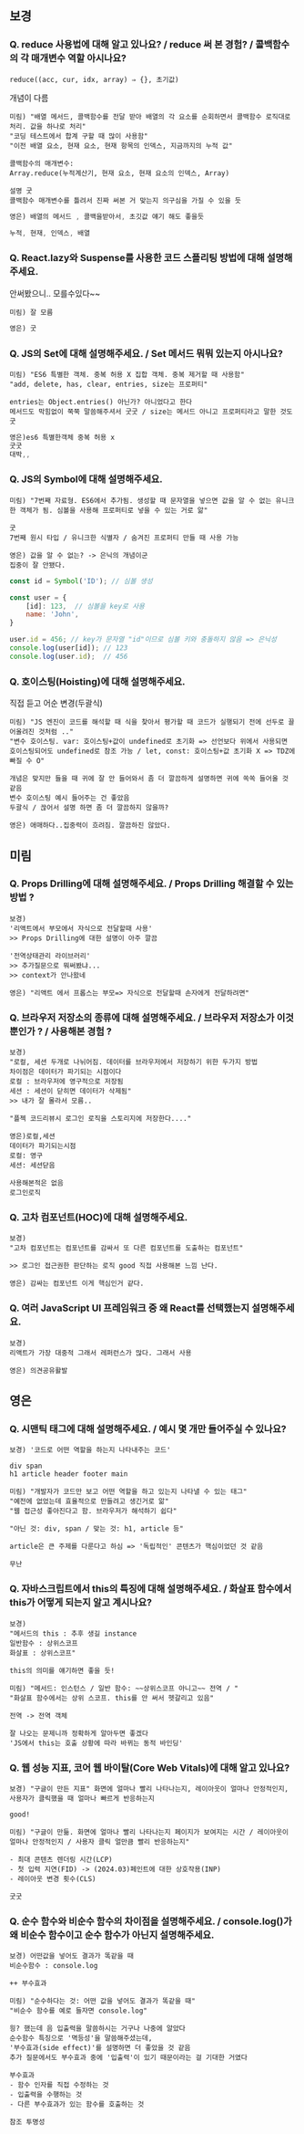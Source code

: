 ## 보경

### Q. reduce 사용법에 대해 알고 있나요? / reduce 써 본 경험? / 콜백함수의 각 매개변수 역할 아시나요?

`reduce((acc, cur, idx, array) ⇒ {}, 초기값)`

개념이 다름

```
미림) "배열 메서드, 콜백함수를 전달 받아 배열의 각 요소를 순회하면서 콜백함수 로직대로 처리. 값을 하나로 처리"
"코딩 테스트에서 합계 구할 때 많이 사용함"
"이전 배열 요소, 현재 요소, 현재 항목의 인덱스, 지금까지의 누적 값"

콜백함수의 매개변수:
Array.reduce(누적계산기, 현재 요소, 현재 요소의 인덱스, Array)

설명 굿
콜백함수 매개변수를 틀려서 진짜 써본 거 맞는지 의구심을 가질 수 있을 듯
```

```jsx
영은) 배열의 메서드 , 콜백을받아서, 초깃값 얘기 해도 좋을듯

누적, 현재, 인덱스, 배열
```

### Q. React.lazy와 Suspense를 사용한 코드 스플리팅 방법에 대해 설명해주세요.

안써봤으니.. 모를수있다~~

```
미림) 잘 모름
```

```jsx
영은) 굿
```

### Q. JS의 Set에 대해 설명해주세요. / Set 메서드 뭐뭐 있는지 아시나요?

```
미림) "ES6 특별한 객체. 중복 허용 X 집합 객체. 중복 제거할 때 사용함"
"add, delete, has, clear, entries, size는 프로퍼티"

entries는 Object.entries() 아닌가? 아니었다고 한다
메서드도 막힘없이 쭉쭉 말씀해주셔서 굿굿 / size는 메서드 아니고 프로퍼티라고 말한 것도 굿
```

```jsx
영은)es6 특별한객체 중복 허용 x
굿굿
대박,, 
```

### Q. JS의 Symbol에 대해 설명해주세요.

```
미림) "7번째 자료형. ES6에서 추가됨. 생성할 때 문자열을 넣으면 값을 알 수 없는 유니크한 객체가 됨. 심볼을 사용해 프로퍼티로 넣을 수 있는 거로 앎"

굿
7번째 원시 타입 / 유니크한 식별자 / 숨겨진 프로퍼티 만들 때 사용 가능
```

```
영은) 값을 알 수 없는? -> 은닉의 개념이군
집중이 잘 안됐다.
```

```jsx
const id = Symbol('ID'); // 심볼 생성

const user = {
	[id]: 123,  // 심볼을 key로 사용
	name: 'John',
}

user.id = 456; // key가 문자열 "id"이므로 심볼 키와 충돌하지 않음 => 은닉성
console.log(user[id]); // 123
console.log(user.id);  // 456
```

### Q. 호이스팅(Hoisting)에 대해 설명해주세요.

직접 듣고 어순 변경(두괄식)

```
미림) "JS 엔진이 코드를 해석할 때 식을 찾아서 평가할 때 코드가 실행되기 전에 선두로 끌어올려진 것처럼 .."
"변수 호이스팅. var: 호이스팅+값이 undefined로 초기화 => 선언보다 위에서 사용되면 호이스팅되어도 undefined로 참조 가능 / let, const: 호이스팅+값 초기화 X => TDZ에 빠질 수 O"

개념은 맞지만 들을 때 귀에 잘 안 들어와서 좀 더 깔끔하게 설명하면 귀에 쏙쏙 들어올 것 같음
변수 호이스팅 예시 들어주는 건 좋았음
두괄식 / 끊어서 설명 하면 좀 더 깔끔하지 않을까?
```

```
영은) 애매하다..집중력이 흐려짐. 깔끔하진 않았다.
```

## 미림

### Q. Props Drilling에 대해 설명해주세요. / Props Drilling 해결할 수 있는 방법 ?

```
보경)
'리액트에서 부모에서 자식으로 전달할때 사용'
>> Props Drilling에 대한 설명이 아주 깔끔

'전역상태관리 라이브러리'
>> 추가질문으로 뭐써봤냐...
>> context가 안나왔네
```

```
영은) "리액트 에서 프롭스는 부모=> 자식으로 전달할때 손자에게 전달하려면"
```

### Q. 브라우저 저장소의 종류에 대해 설명해주세요. / 브라우저 저장소가 이것 뿐인가 ? / 사용해본 경험 ?

```
보경)
"로컬, 세션 두개로 나뉘어짐. 데이터를 브라우저에서 저장하기 위한 두가지 방법
차이점은 데이터가 파기되는 시점이다
로컬 : 브라우저에 영구적으로 저장됨
세션 : 세션이 닫히면 데이터가 삭제됨"
>> 내가 잘 몰라서 모름..

"플젝 코드리뷰시 로그인 로직을 스토리지에 저장한다...."
```

```
영은)로컬,세션
데이터가 파기되는시점
로컬: 영구
세션: 세션닫음
 
사용해본적은 없음
로그인로직
```

### Q. 고차 컴포넌트(HOC)에 대해 설명해주세요.

```
보경)
"고차 컴포넌트는 컴포넌트를 감싸서 또 다른 컴포넌트를 도출하는 컴포넌트"

>> 로그인 접근권한 판단하는 로직 good 직접 사용해본 느낌 난다.
```

```
영은) 감싸는 컴포넌트 이게 핵심인거 같다.
```

### Q. 여러 JavaScript UI 프레임워크 중 왜 React를 선택했는지 설명해주세요.

```
보경)
리액트가 가장 대중적 그래서 레퍼런스가 많다. 그래서 사용
```

```
영은) 의견공유활발
```

## 영은

### Q. 시맨틱 태그에 대해 설명해주세요. / 예시 몇 개만 들어주실 수 있나요?

```
보경) '코드로 어떤 역할을 하는지 나타내주는 코드'

div span
h1 article header footer main
```

```
미림) "개발자가 코드만 보고 어떤 역할을 하고 있는지 나타낼 수 있는 태그"
"예전에 없었는데 효율적으로 만들려고 생긴거로 앎"
"웹 접근성 좋아진다고 함. 브라우저가 해석하기 쉽다"

"아닌 것: div, span / 맞는 것: h1, article 등"

article은 큰 주제를 다룬다고 하심 => '독립적인' 콘텐츠가 핵심이었던 것 같음

무난
```

### Q. 자바스크립트에서 this의 특징에 대해 설명해주세요. / 화살표 함수에서 this가 어떻게 되는지 알고 계시나요?

```
보경)
"메서드의 this : 추후 생길 instance
일반함수 : 상위스코프
화살표 : 상위스코프"

this의 의미를 얘기하면 좋을 듯!
```

```
미림) "메서드: 인스턴스 / 일반 함수: ~~상위스코프 아니고~~ 전역 / "
"화살표 함수에서는 상위 스코프. this를 안 써서 헷갈리고 있음"

전역 -> 전역 객체

잘 나오는 문제니까 정확하게 알아두면 좋겠다
'JS에서 this는 호출 상황에 따라 바뀌는 동적 바인딩'
```

### Q. 웹 성능 지표, 코어 웹 바이탈(Core Web Vitals)에 대해 알고 있나요?

```
보경) "구글이 만든 지표" 화면에 얼마나 빨리 나타나는지, 레이아웃이 얼마나 안정적인지, 사용자가 클릭했을 때 얼마나 빠르게 반응하는지 

good!
```

```
미림) "구글이 만듦. 화면에 얼마나 빨리 나타나는지 페이지가 보여지는 시간 / 레이아웃이 얼마나 안정적인지 / 사용자 클릭 얼만큼 빨리 반응하는지"

- 최대 콘텐츠 렌더링 시간(LCP)
- 첫 입력 지연(FID) -> (2024.03)페인트에 대한 상호작용(INP)
- 레이아웃 변경 횟수(CLS)

굿굿
```

### Q. 순수 함수와 비순수 함수의 차이점을 설명해주세요. / console.log()가 왜 비순수 함수이고 순수 함수가 아닌지 설명해주세요.

```
보경) 어떤값을 넣어도 결과가 똑같을 때
비순수함수 : console.log

++ 부수효과
```

```
미림) "순수하다는 것: 어떤 값을 넣어도 결과가 똑같을 때"
"비순수 함수를 예로 들자면 console.log"

읭? 했는데 음 입출력을 말씀하시는 거구나 나중에 알았다
순수함수 특징으로 '멱등성'을 말씀해주셨는데,
'부수효과(side effect)'를 설명하면 더 좋았을 것 같음
추가 질문에서도 부수효과 중에 '입출력'이 있기 때문이라는 걸 기대한 거였다

부수효과
- 함수 인자를 직접 수정하는 것
- 입출력을 수행하는 것
- 다른 부수효과가 있는 함수를 호출하는 것

참조 투명성
```
